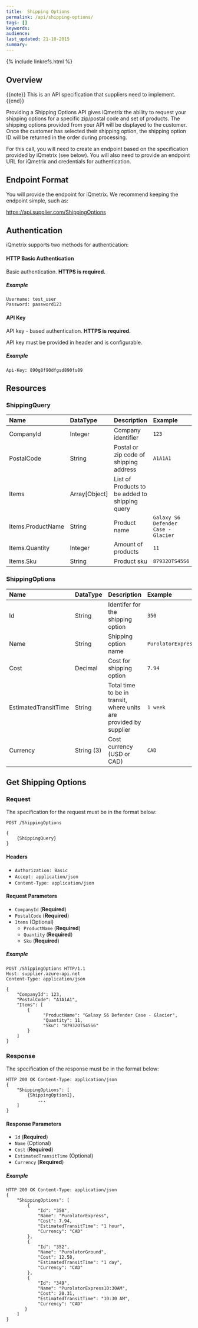 ```yaml
---
title:  Shipping Options
permalink: /api/shipping-options/
tags: []
keywords: 
audience: 
last_updated: 21-10-2015
summary: 
---
```


{% include linkrefs.html %}

## Overview

{{note}} This is an API specification that suppliers need to implement. {{end}}

Providing a Shipping Options API gives iQmetrix the ability to request your shipping options for a specific zip/postal code and set of products. The shipping options provided from your API will be displayed to the customer. Once the customer has selected their shipping option, the shipping option ID will be returned in the order during processing.

For this call, you will need to create an endpoint based on the specification provided by iQmetrix (see below). You will also need to provide an endpoint URL for iQmetrix and credentials for authentication.

<!-- For a swagger (yaml) reference, download the file here: (insert file link here). 

Copy the contents of the yaml file and paste into Swagger Editor: http://editor.swagger.io/

-->

## Endpoint Format

You will provide the endpoint for iQmetrix. We recommend keeping the endpoint simple, such as:

https://api.supplier.com/ShippingOptions

## Authentication

iQmetrix supports two methods for authentication:

#### HTTP Basic Authentication

Basic authentication. <strong>HTTPS is required.</strong>


##### Example

    Username: test_user
    Password: password123

#### API Key

API key - based authentication. <strong>HTTPS is required.</strong>

API key must be provided in header and is configurable.

##### Example

    Api-Key: 890g8f90dfgsd890fs89
    

## Resources

### ShippingQuery

| Name | DataType | Description | Example |
|:-----|:---------|:------------|:--------|
| CompanyId | Integer | Company identifier | `123` |
| PostalCode | String | Postal or zip code of shipping address | `A1A1A1` |
| Items | Array[Object] | List of Products to be added to shipping query |  |
| Items.ProductName | String | Product name | `Galaxy S6 Defender Case - Glacier` |
| Items.Quantity | Integer | Amount of products | `11` |
| Items.Sku | String | Product sku | `87932OTS45S6` |


### ShippingOptions

| Name | DataType | Description | Example |
|:-----|:---------|:------------|:--------|
| Id | String | Identifer for the shipping option | `350` |
| Name | String | Shipping option name | `PurolatorExpress` |
| Cost | Decimal | Cost for shipping option | `7.94` |
| EstimatedTransitTime | String | Total time to be in transit, where units are provided by supplier | `1 week` |
| Currency | String (3) | Cost currency (USD or CAD) | `CAD` |


## Get Shipping Options

### Request

The specification for the request must be in the format below:

    POST /ShippingOptions

    {
        {ShippingQuery}
    }
    
#### Headers

* `Authorization: Basic` 
* `Accept: application/json`
* `Content-Type: application/json`

#### Request Parameters

* `CompanyId` (**Required**)
* `PostalCode` (**Required**)
* `Items` (Optional)
    * `ProductName` (**Required**)
    * `Quantity` (**Required**)
    * `Sku` (**Required**)

##### Example

    POST /ShippingOptions HTTP/1.1
    Host: supplier.azure-api.net
    Content-Type: application/json

    {
        "CompanyId": 123,
        "PostalCode": "A1A1A1",
        "Items": [
            {
                  "ProductName": "Galaxy S6 Defender Case - Glacier",
                  "Quantity": 11,
                  "Sku": "87932OTS45S6"
            }
        ]
    }

### Response

The specification of the response must be in the format below:

    HTTP 200 OK Content-Type: application/json
    {
        "ShippingOptions": [
            {ShippingOption1},
                ...
        ]
    }

#### Response Parameters

* `Id` (**Required**)
* `Name` (Optional)
* `Cost` (**Required**)
* `EstimatedTransitTime` (Optional)
* `Currency` (**Required**)

##### Example

    HTTP 200 OK Content-Type: application/json
    {
        "ShippingOptions": [
            {
                "Id": "350",
                "Name": "PurolatorExpress",
                "Cost": 7.94,
                "EstimatedTransitTime": "1 hour",
                "Currency": "CAD"
            },
            {
                "Id": "352",
                "Name": "PurolatorGround",
                "Cost": 12.58,
                "EstimatedTransitTime": "1 day",
                "Currency": "CAD"
            },
            {
                "Id": "349",
                "Name": "PurolatorExpress10:30AM",
                "Cost": 20.31,
                "EstimatedTransitTime": "10:30 AM",
                "Currency": "CAD"
           }
        ]
    }

